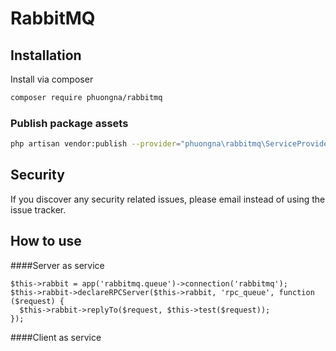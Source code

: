 # RabbitMQ

## Installation

Install via composer
```bash
composer require phuongna/rabbitmq
```

### Publish package assets

```bash
php artisan vendor:publish --provider="phuongna\rabbitmq\ServiceProvider"
```

## Security

If you discover any security related issues, please email
instead of using the issue tracker.

## How to use
####Server as service
```
$this->rabbit = app('rabbitmq.queue')->connection('rabbitmq');
$this->rabbit->declareRPCServer($this->rabbit, 'rpc_queue', function ($request) {
  $this->rabbit->replyTo($request, $this->test($request));
});
```
####Client as service

